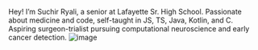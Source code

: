 Hey! I’m Suchir Ryali, a senior at Lafayette Sr. High School. Passionate about medicine and code, self-taught in JS, TS, Java, Kotlin, and C. Aspiring surgeon-trialist pursuing computational neuroscience and early cancer detection.
![image](./dino.gif)
